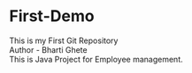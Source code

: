 # First-Demo
This is my First Git Repository
<br>
Author - Bharti Ghete 
<br>
This is Java Project for Employee management.
